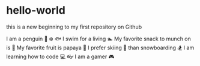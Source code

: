 # hello-world

this is a new beginning to my first repository on Github

I am a penguin :penguin: :snowflake: :fish: 
I swim for a living :swimmer:
My favorite snack to munch on is :fried_shrimp:
My favorite fruit is papaya :melon: 
I prefer skiing :ski: than snowboarding :snowboarder:
I am learning how to code :computer: :eyeglasses:
I am a gamer :video_game:
